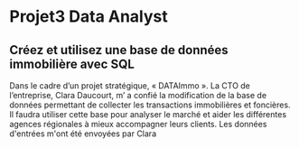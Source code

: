 # Projet3 Data Analyst
## Créez et utilisez une base de données immobilière avec SQL
Dans le cadre d’un projet stratégique, « DATAImmo ». La CTO de l’entreprise, Clara Daucourt, m’ a confié la modification de la base de données permettant de collecter les transactions immobilières et foncières. Il faudra utiliser cette base pour analyser le marché et aider les différentes agences régionales à mieux accompagner leurs clients.
Les données d'entrées m'ont été envoyées par Clara
